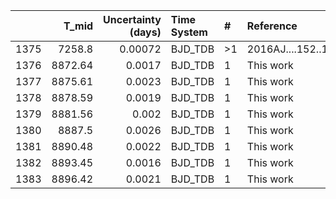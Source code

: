 |      |   T_mid |   Uncertainty (days) | Time System   | #   | Reference           |
|-----:|--------:|---------------------:|:--------------|:----|:--------------------|
| 1375 | 7258.8  |              0.00072 | BJD_TDB       | >1  | 2016AJ....152..182H |
| 1376 | 8872.64 |              0.0017  | BJD_TDB       | 1   | This work           |
| 1377 | 8875.61 |              0.0023  | BJD_TDB       | 1   | This work           |
| 1378 | 8878.59 |              0.0019  | BJD_TDB       | 1   | This work           |
| 1379 | 8881.56 |              0.002   | BJD_TDB       | 1   | This work           |
| 1380 | 8887.5  |              0.0026  | BJD_TDB       | 1   | This work           |
| 1381 | 8890.48 |              0.0022  | BJD_TDB       | 1   | This work           |
| 1382 | 8893.45 |              0.0016  | BJD_TDB       | 1   | This work           |
| 1383 | 8896.42 |              0.0021  | BJD_TDB       | 1   | This work           |
